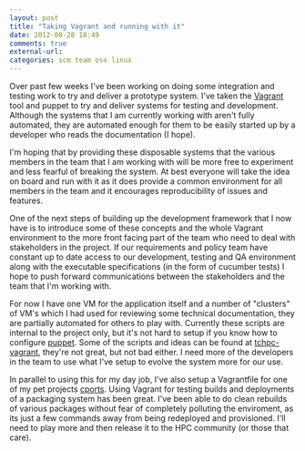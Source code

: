 ```yaml
---
layout: post
title: "Taking Vagrant and running with it"
date: 2012-08-28 18:49
comments: true
external-url: 
categories: scm team osx linux
---
```


Over past few weeks I've been working on doing some integration and
testing work to try and deliver a prototype system. I've taken the
[Vagrant](http://vagrantup.com/) tool and puppet to try and deliver
systems for testing and development. Although the systems that I am
currently working with aren't fully automated, they are automated
enough for them to be easily started up by a developer who reads the
documentation (I hope).

I'm hoping that by providing these disposable systems that the various
members in the team that I am working with will be more free to experiment
and less fearful of breaking the system. At best everyone will take the
idea on board and run with it as it does provide a common environment
for all members in the team and it encourages reproducibility of issues
and features.

One of the next steps of building up the development framework that I
now have is to introduce some of these concepts and the whole Vagrant
environment to the more front facing part of the team who need to deal
with stakeholders in the project. If our requirements and policy team have
constant up to date access to our development, testing and QA environment
along with the executable specifications (in the form of cucumber tests)
I hope to push forward communications between the stakeholders and the
team that I'm working with.

For now I have one VM for the application itself and a number of
"clusters" of VM's which I had used for reviewing some technical
documentation, they are partially automated for others to
play with. Currently these scripts are internal to the project
only, but it's not hard to setup if you know how to configure
[puppet](http://puppetlabs.com/). Some of the scripts and ideas can
be found at [tchpc-vagrant](https://github.com/jcftang/tchpc-vagrant),
they're not great, but not bad either. I need more of the developers in
the team to use what I've setup to evolve the system more for our use.

In parallel to using this for my day job, I've
also setup a Vagrantfile for one of my pet projects
[cports](https://github.com/jcftang/cports). Using Vagrant for testing
builds and deployments of a packaging system has been great. I've been
able to do clean rebuilds of various packages without fear of completely
polluting the enviroment, as its just a few commands away from being
redeployed and provisioned. I'll need to play more and then release it
to the HPC community (or those that care).
